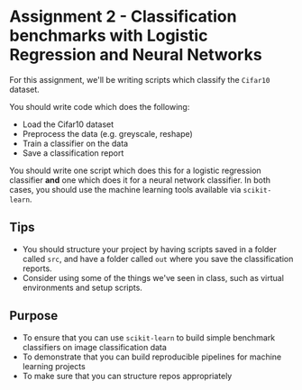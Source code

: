 # Assignment 2 - Classification benchmarks with Logistic Regression and Neural Networks

For this assignment, we'll be writing scripts which classify the ```Cifar10``` dataset.

You should write code which does the following:

- Load the Cifar10 dataset
- Preprocess the data (e.g. greyscale, reshape)
- Train a classifier on the data
- Save a classification report

You should write one script which does this for a logistic regression classifier **and** one which does it for a neural network classifier. In both cases, you should use the machine learning tools available via ```scikit-learn```.

## Tips

- You should structure your project by having scripts saved in a folder called ```src```, and have a folder called ```out``` where you save the classification reports.
- Consider using some of the things we've seen in class, such as virtual environments and setup scripts.

## Purpose

- To ensure that you can use ```scikit-learn``` to build simple benchmark classifiers on image classification data
- To demonstrate that you can build reproducible pipelines for machine learning projects
- To make sure that you can structure repos appropriately